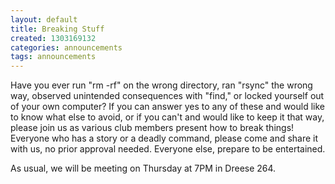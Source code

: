 ```yaml
---
layout: default
title: Breaking Stuff
created: 1303169132
categories: announcements
tags: announcements
---
```

Have you ever run "rm -rf" on the wrong directory, ran "rsync" the wrong way, observed unintended consequences with "find," or locked yourself out of your own computer? If you can answer yes to any of these and would like to know what else to avoid, or if you can't and would like to keep it that way, please join us as various club members present how to break things! Everyone who has a story or a deadly command, please come and share it with us, no prior approval needed. Everyone else, prepare to be entertained.

As usual, we will be meeting on Thursday at 7PM in Dreese 264.
